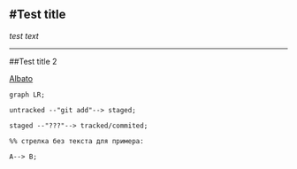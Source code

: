 #Test title  
---

*test text* 

---

##Test title 2  


 


[Albato](https://albato.com "Albato")  


```mermaid  
graph LR;  

untracked --"git add"--> staged;  

staged --"???"--> tracked/commited;  

%% стрелка без текста для примера:  

A--> B;

```